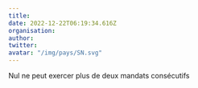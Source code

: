 ```yaml
---
title: 
date: 2022-12-22T06:19:34.616Z
organisation: 
author: 
twitter: 
avatar: "/img/pays/SN.svg"
---
```


Nul ne peut exercer plus de deux mandats consécutifs 